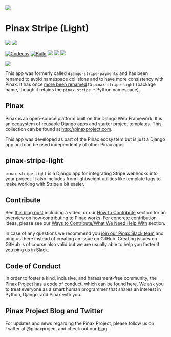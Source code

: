 ![](http://pinaxproject.com/pinax-design/patches/pinax-stripe.svg)

# Pinax Stripe (Light)

[![](https://img.shields.io/pypi/v/pinax-stripe-light.svg)](https://pypi.python.org/pypi/pinax-stripe-light/)
[![](https://img.shields.io/badge/license-MIT-blue.svg)](https://pypi.python.org/pypi/pinax-stripe-light/)

[![Codecov](https://img.shields.io/codecov/c/github/pinax/pinax-stripe-light.svg)](https://codecov.io/gh/pinax/pinax-stripe-light)
[![Build](https://github.com/pinax/pinax-stripe-light/actions/workflows/ci.yaml/badge.svg)](https://github.com/pinax/pinax-stripe-light/actions)
![](https://img.shields.io/github/contributors/pinax/pinax-stripe-light.svg)
![](https://img.shields.io/github/issues-pr/pinax/pinax-stripe-light.svg)
![](https://img.shields.io/github/issues-pr-closed/pinax/pinax-stripe-light.svg)

[![](http://slack.pinaxproject.com/badge.svg)](http://slack.pinaxproject.com/)

This app was formerly called `django-stripe-payments` and has been renamed to
avoid namespace collisions and to have more consistency with Pinax.  It has once
[more been renamed](https://github.com/pinax/pinax-stripe-light/discussions/644)
to `pinax-stripe-light` (package name, though it retains the `pinax.stripe.*`
Python namespace).

## Pinax

Pinax is an open-source platform built on the Django Web Framework. It is an ecosystem of reusable Django apps and starter project templates.
This collection can be found at http://pinaxproject.com.

This app was developed as part of the Pinax ecosystem but is just a Django app and can be used independently of other Pinax apps.


## pinax-stripe-light

`pinax-stripe-light` is a Django app for integrating Stripe webhooks into your
project.  It also includes from lightweight utilities like template tags to make
working with Stripe a bit easier.


## Contribute

See [this blog post](http://blog.pinaxproject.com/2016/02/26/recap-february-pinax-hangout/) including a video, or our [How to Contribute](http://pinaxproject.com/pinax/how_to_contribute/) section for an overview on how contributing to Pinax works. For concrete contribution ideas, please see our [Ways to Contribute/What We Need Help With](http://pinaxproject.com/pinax/ways_to_contribute/) section.

In case of any questions we recommend you [join our Pinax Slack team](http://slack.pinaxproject.com) and ping us there instead of creating an issue on GitHub. Creating issues on GitHub is of course also valid but we are usually able to help you faster if you ping us in Slack.


## Code of Conduct

In order to foster a kind, inclusive, and harassment-free community, the Pinax Project has a code of conduct, which can be found [here](http://pinaxproject.com/pinax/code_of_conduct/). We ask you to treat everyone as a smart human programmer that shares an interest in Python, Django, and Pinax with you.


## Pinax Project Blog and Twitter

For updates and news regarding the Pinax Project, please follow us on Twitter at @pinaxproject and check out our [blog]( http://blog.pinaxproject.com).
